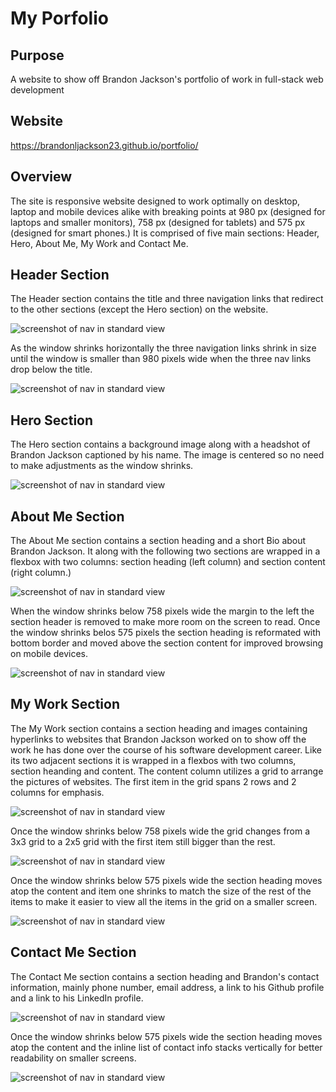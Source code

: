 # My Porfolio

## Purpose
A website to show off Brandon Jackson's portfolio of work in full-stack web development

## Website
https://brandonljackson23.github.io/portfolio/

## Overview
The site is responsive website designed to work optimally on desktop, laptop and mobile devices alike with breaking points at 980 px (designed for laptops and smaller monitors), 758 px (designed for tablets) and 575 px (designed for smart phones.) It is comprised of five main sections: Header, Hero, About Me, My Work and Contact Me.

## Header Section
The Header section contains the title and three navigation links that redirect to the other sections (except the Hero section) on the website.

![screenshot of nav in standard view](images/nav-inline.png)

As the window shrinks horizontally the three navigation links shrink in size until the window is smaller than 980 pixels wide when the three nav links drop below the title.

![screenshot of nav in standard view](images/nav-stacked.png)

## Hero Section
The Hero section contains a background image along with a headshot of Brandon Jackson captioned by his name.  The image is centered so no need to make adjustments as the window shrinks.

![screenshot of nav in standard view](images/hero-headshot.png)

## About Me Section
The About Me section contains a section heading and a short Bio about Brandon Jackson.  It along with the following two sections are wrapped in a flexbox with two columns: section heading (left column) and section content (right column.)

![screenshot of nav in standard view](images/about-me-standard.png)

When the window shrinks below 758 pixels wide the margin to the left the section header is removed to make more room on the screen to read.  Once the window shrinks belos 575 pixels the section heading is reformated with bottom border and moved above the section content for improved browsing on mobile devices.

![screenshot of nav in standard view](images/about-me-mobile.png)

## My Work Section
The My Work section contains a section heading and images containing hyperlinks to websites that Brandon Jackson worked on to show off the work he has done over the course of his software development career. Like its two adjacent sections it is wrapped in a flexbos with two columns, section heanding and content.  The content column utilizes a grid to arrange the pictures of websites.  The first item in the grid spans 2 rows and 2 columns for emphasis.

![screenshot of nav in standard view](images/my-work-standard.png)

Once the window shrinks below 758 pixels wide the grid changes from a 3x3 grid to a 2x5 grid  with the first item still bigger than the rest.

![screenshot of nav in standard view](images/my-work-stacked.png)

Once the window shrinks below 575 pixels wide the section heading moves atop the content and item one shrinks to match the size of the rest of the items to make it easier to view all the items in the grid on a smaller screen.

![screenshot of nav in standard view](images/my-work-single-stack.png)


## Contact Me Section
The Contact Me section contains a section heading and Brandon's contact information, mainly phone number, email address, a link to his Github profile and a link to his LinkedIn profile.

![screenshot of nav in standard view](images/contact-me-standard.png)

Once the window shrinks below 575 pixels wide the section heading moves atop the content and the inline list of contact info stacks vertically for better readability on smaller screens.

![screenshot of nav in standard view](images/contact-me-stacked.png)